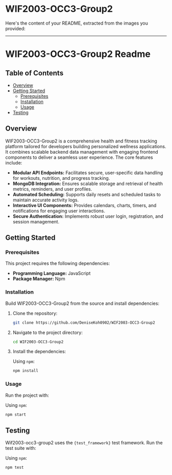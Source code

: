 # WIF2003-OCC3-Group2
Here's the content of your README, extracted from the images you provided:

-----

# WIF2003-OCC3-Group2 Readme

## Table of Contents

* [Overview](#overview)
* [Getting Started](#getting-started)
    * [Prerequisites](#prerequisites)
    * [Installation](#installation)
    * [Usage](#usage)
* [Testing](#testing)

## Overview

WIF2003-OCC3-Group2 is a comprehensive health and fitness tracking platform tailored for developers building personalized wellness applications. It combines scalable backend data management with engaging frontend components to deliver a seamless user experience. The core features include:

  * **Modular API Endpoints:** Facilitates secure, user-specific data handling for workouts, nutrition, and progress tracking.
  * **MongoDB Integration:** Ensures scalable storage and retrieval of health metrics, reminders, and user profiles.
  * **Automated Scheduling:** Supports daily resets and scheduled tasks to maintain accurate activity logs.
  * **Interactive UI Components:** Provides calendars, charts, timers, and notifications for engaging user interactions.
  * **Secure Authentication:** Implements robust user login, registration, and session management.

## Getting Started

### Prerequisites

This project requires the following dependencies:

  * **Programming Language:** JavaScript
  * **Package Manager:** Npm

### Installation

Build WIF2003-OCC3-Group2 from the source and install dependencies:

1.  Clone the repository:

    ```bash
    git clone https://github.com/DeniseKoh0902/WIF2003-OCC3-Group2
    ```

2.  Navigate to the project directory:

    ```bash
    cd WIF2003-OCC3-Group2
    ```

3.  Install the dependencies:

    Using `npm`:

    ```bash
    npm install
    ```

### Usage

Run the project with:

Using `npm`:

```bash
npm start
```

## Testing

Wif2003-occ3-group2 uses the `{test_framework}` test framework. Run the test suite with:

Using `npm`:

```bash
npm test
```
